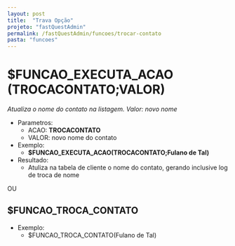 ```yaml
---
layout: post
title:  "Trava Opção"
projeto: "fastQuestAdmin"
permalink: /fastQuestAdmin/funcoes/trocar-contato
pasta: "funcoes"
---	
```

# $FUNCAO_EXECUTA_ACAO (TROCACONTATO;VALOR)
*Atualiza o nome do contato na listagem. Valor: novo nome*
- Parametros: 
    - ACAO: **TROCACONTATO**
    - VALOR: novo nome do contato
- Exemplo:
    - **$FUNCAO_EXECUTA_ACAO(TROCACONTATO;Fulano de Tal)**
- Resultado:
    - Atuliza na tabela de cliente o nome do contato, gerando inclusive log de troca de nome

OU

## $FUNCAO_TROCA_CONTATO

- Exemplo:
    - $FUNCAO_TROCA_CONTATO(Fulano de Tal)